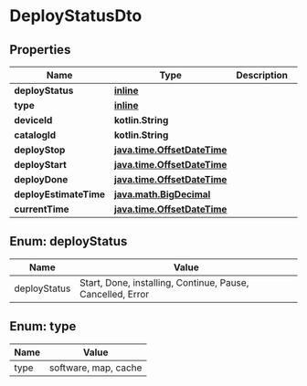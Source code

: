 
# DeployStatusDto

## Properties
Name | Type | Description | Notes
------------ | ------------- | ------------- | -------------
**deployStatus** | [**inline**](#DeployStatus) |  | 
**type** | [**inline**](#Type) |  | 
**deviceId** | **kotlin.String** |  |  [optional]
**catalogId** | **kotlin.String** |  |  [optional]
**deployStop** | [**java.time.OffsetDateTime**](java.time.OffsetDateTime.md) |  |  [optional]
**deployStart** | [**java.time.OffsetDateTime**](java.time.OffsetDateTime.md) |  |  [optional]
**deployDone** | [**java.time.OffsetDateTime**](java.time.OffsetDateTime.md) |  |  [optional]
**deployEstimateTime** | [**java.math.BigDecimal**](java.math.BigDecimal.md) |  |  [optional]
**currentTime** | [**java.time.OffsetDateTime**](java.time.OffsetDateTime.md) |  |  [optional]


<a id="DeployStatus"></a>
## Enum: deployStatus
Name | Value
---- | -----
deployStatus | Start, Done, installing, Continue, Pause, Cancelled, Error


<a id="Type"></a>
## Enum: type
Name | Value
---- | -----
type | software, map, cache



